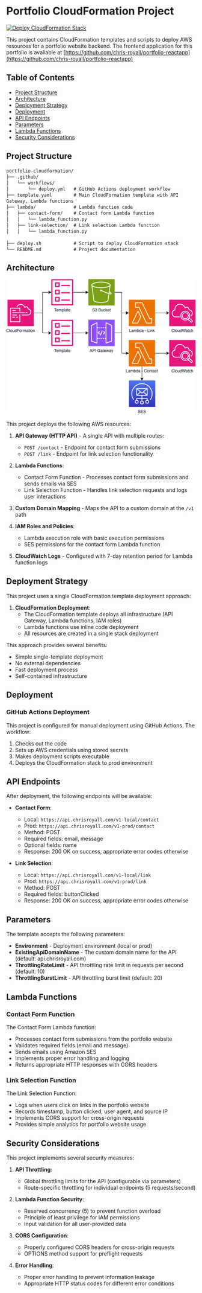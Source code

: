 # Portfolio CloudFormation Project

[![Deploy CloudFormation Stack](https://github.com/chris-royall/portfolio-cloudformation/actions/workflows/deploy.yml/badge.svg)](https://github.com/chris-royall/portfolio-cloudformation/actions/workflows/deploy.yml)

This project contains CloudFormation templates and scripts to deploy AWS resources for a portfolio website backend.
The frontend application for this portfolio is available at [https://github.com/chris-royall/portfolio-reactapp](https://github.com/chris-royall/portfolio-reactapp)

## Table of Contents
- [Project Structure](#project-structure)
- [Architecture](#architecture)
- [Deployment Strategy](#deployment-strategy)
- [Deployment](#deployment)
- [API Endpoints](#api-endpoints)
- [Parameters](#parameters)
- [Lambda Functions](#lambda-functions)
- [Security Considerations](#security-considerations)

## Project Structure

```
portfolio-cloudformation/
├── .github/
│   └── workflows/
│       └── deploy.yml   # GitHub Actions deployment workflow
├── template.yaml        # Main CloudFormation template with API Gateway, Lambda functions
├── lambda/              # Lambda function code
│   ├── contact-form/    # Contact form Lambda function
│   │   └── lambda_function.py
│   ├── link-selection/  # Link selection Lambda function
│   │   └── lambda_function.py

├── deploy.sh            # Script to deploy CloudFormation stack
└── README.md            # Project documentation
```

## Architecture

![Architecture Diagram](portfolio-cloudformation_diagram.drawio.png)

This project deploys the following AWS resources:

1. **API Gateway (HTTP API)** - A single API with multiple routes:
   - `POST /contact` - Endpoint for contact form submissions
   - `POST /link` - Endpoint for link selection functionality

2. **Lambda Functions**:
   - Contact Form Function - Processes contact form submissions and sends emails via SES
   - Link Selection Function - Handles link selection requests and logs user interactions

4. **Custom Domain Mapping** - Maps the API to a custom domain at the `/v1` path

5. **IAM Roles and Policies**:
   - Lambda execution role with basic execution permissions
   - SES permissions for the contact form Lambda function

6. **CloudWatch Logs** - Configured with 7-day retention period for Lambda function logs

## Deployment Strategy

This project uses a single CloudFormation template deployment approach:

1. **CloudFormation Deployment**:
   - The CloudFormation template deploys all infrastructure (API Gateway, Lambda functions, IAM roles)
   - Lambda functions use inline code deployment
   - All resources are created in a single stack deployment

This approach provides several benefits:
- Simple single-template deployment
- No external dependencies
- Fast deployment process
- Self-contained infrastructure

## Deployment

### GitHub Actions Deployment

This project is configured for manual deployment using GitHub Actions. The workflow:
1. Checks out the code
2. Sets up AWS credentials using stored secrets
3. Makes deployment scripts executable
4. Deploys the CloudFormation stack to prod environment

## API Endpoints

After deployment, the following endpoints will be available:

- **Contact Form**:
  - Local: `https://api.chrisroyall.com/v1-local/contact`
  - Prod: `https://api.chrisroyall.com/v1-prod/contact`
  - Method: POST
  - Required fields: email, message
  - Optional fields: name
  - Response: 200 OK on success, appropriate error codes otherwise

- **Link Selection**:
  - Local: `https://api.chrisroyall.com/v1-local/link`
  - Prod: `https://api.chrisroyall.com/v1-prod/link`
  - Method: POST
  - Required fields: buttonClicked
  - Response: 200 OK on success, appropriate error codes otherwise

## Parameters

The template accepts the following parameters:

- **Environment** - Deployment environment (local or prod)
- **ExistingApiDomainName** - The custom domain name for the API (default: api.chrisroyall.com)
- **ThrottlingRateLimit** - API throttling rate limit in requests per second (default: 10)
- **ThrottlingBurstLimit** - API throttling burst limit (default: 20)

## Lambda Functions

### Contact Form Function

The Contact Form Lambda function:
- Processes contact form submissions from the portfolio website
- Validates required fields (email and message)
- Sends emails using Amazon SES
- Implements proper error handling and logging
- Returns appropriate HTTP responses with CORS headers

### Link Selection Function

The Link Selection Function:
- Logs when users click on links in the portfolio website
- Records timestamp, button clicked, user agent, and source IP
- Implements CORS support for cross-origin requests
- Provides simple analytics for portfolio website usage

## Security Considerations

This project implements several security measures:

1. **API Throttling**:
   - Global throttling limits for the API (configurable via parameters)
   - Route-specific throttling for individual endpoints (5 requests/second)

2. **Lambda Function Security**:
   - Reserved concurrency (5) to prevent function overload
   - Principle of least privilege for IAM permissions
   - Input validation for all user-provided data

3. **CORS Configuration**:
   - Properly configured CORS headers for cross-origin requests
   - OPTIONS method support for preflight requests

4. **Error Handling**:
   - Proper error handling to prevent information leakage
   - Appropriate HTTP status codes for different error conditions
